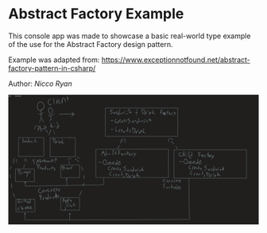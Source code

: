 # Abstract Factory Example

This console app was made to showcase a basic real-world type example of the use for the Abstract Factory design pattern.

Example was adapted from: https://www.exceptionnotfound.net/abstract-factory-pattern-in-csharp/

Author: *Nicco Ryan*

![Example drawing](assets/AbstractFactoryDrawing.png)
